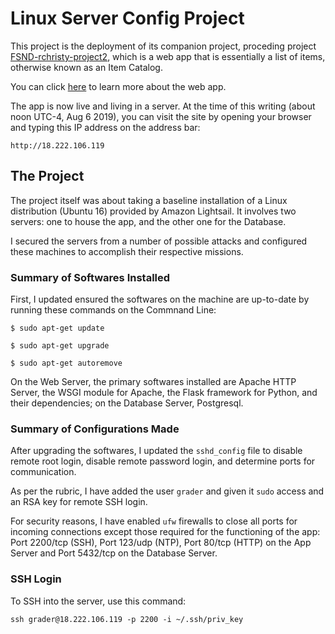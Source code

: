 # Linux Server Config Project


This project is the deployment of its companion project, proceding project [FSND-rchristy-project2](https://github.com/call900913/fsnd-rchristy-project2),
which is a web app that is essentially a list of items, otherwise known as an Item Catalog.

You can click [here](https://github.com/call900913/fsnd-rchristy-project2) to learn more about the web app.

The app is now live and living in a server.
At the time of this writing (about noon UTC-4, Aug 6 2019), you can visit the site by
opening your browser and typing this IP address on the address bar:
```
http://18.222.106.119
```

## The Project

The project itself was about taking a baseline installation of a Linux distribution (Ubuntu 16) provided by Amazon Lightsail.
It involves two servers: one to house the app, and the other one for the Database.

I secured the servers from a number of possible attacks and configured these machines to accomplish their respective missions.


### Summary of Softwares Installed

First, I updated ensured the softwares on the machine are up-to-date by running these commands on the Commnand Line:
```
$ sudo apt-get update

$ sudo apt-get upgrade

$ sudo apt-get autoremove
```

On the Web Server, the primary softwares installed are Apache HTTP Server, the WSGI module for Apache, the Flask framework for Python, and their dependencies;
on the Database Server, Postgresql.


### Summary of Configurations Made

After upgrading the softwares, I updated the `sshd_config` file to disable remote root login, disable remote password login, and determine ports for communication.

As per the rubric, I have added the user `grader` and given it `sudo` access and an RSA key for remote SSH login.

For security reasons, I have enabled `ufw` firewalls to close all ports for incoming connections except those required for the functioning of the app:
Port 2200/tcp (SSH), Port 123/udp (NTP), Port 80/tcp (HTTP) on the App Server and Port 5432/tcp on the Database Server.


### SSH Login

To SSH into the server, use this command:
```
ssh grader@18.222.106.119 -p 2200 -i ~/.ssh/priv_key
```
